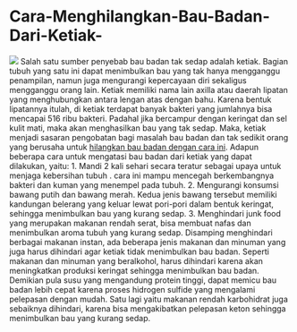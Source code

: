# Cara-Menghilangkan-Bau-Badan-Dari-Ketiak-
<img src="http://menghilangkanbauketiak.com/wp-content/uploads/2012/09/Jenis-Makanan-Penyebab-Bau-Badan-dan-Ketiak.jpg">
Salah satu sumber penyebab bau badan tak sedap adalah ketiak. Bagian tubuh yang satu ini dapat menimbulkan bau yang tak hanya mengganggu penampilan, namun juga mengurangi kepercayaan diri sekaligus mengganggu orang lain.
Ketiak memiliki nama lain axilla atau daerah lipatan yang menghubungkan antara lengan atas dengan bahu. Karena bentuk lipatannya itulah, di ketiak terdapat banyak bakteri yang jumlahnya bisa mencapai 516 ribu bakteri. Padahal jika bercampur dengan keringat dan sel kulit mati, maka akan menghasilkan bau yang tak sedap. Maka, ketiak menjadi sasaran pengobatan bagi masalah bau badan dan tak sedikit orang yang berusaha untuk <a href="http://daihatsu.co.id/kokgituya/article/lifestyle/5-cara-alami-menghilangkan-bau-badan">hilangkan bau badan dengan cara ini</a>.   
Adapun beberapa cara untuk mengatasi bau badan dari ketiak yang dapat dilakukan, yaitu:
1.	Mandi 2 kali sehari secara teratur sebagai upaya untuk menjaga kebersihan tubuh . cara ini mampu mencegah berkembangnya bakteri dan kuman yang menempel pada tubuh.
2.	Mengurangi konsumsi bawang putih dan bawang merah. Kedua jenis bawang tersebut memiliki kandungan belerang yang keluar lewat pori-pori dalam bentuk keringat, sehingga menimbulkan bau yang kurang sedap.
3.	Menghindari junk food yang merupakan makanan rendah serat, bisa membuat nafas dan menimbulkan aroma tubuh yang kurang sedap.
Disamping menghindari berbagai makanan instan, ada beberapa jenis makanan dan minuman yang juga harus dihindari agar ketiak tidak menimbulkan bau badan. Seperti makanan dan minuman yang beralkohol, harus dihindari karena akan meningkatkan produksi keringat sehingga menimbulkan bau badan. Demikian pula susu yang mengandung protein tinggi, dapat memicu bau badan lebih cepat karena proses hidrogen sulfide yang mengalami pelepasan dengan mudah. Satu lagi yaitu makanan rendah karbohidrat juga sebaiknya dihindari, karena bisa mengakibatkan pelepasan keton sehingga menimbulkan bau yang kurang sedap.
